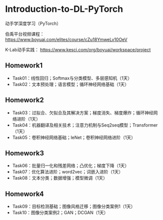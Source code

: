 # Introduction-to-DL-PyTorch
动手学深度学习（PyTorch）

伯禹平台视频课程：
https://www.boyuai.com/elites/course/cZu18YmweLv10OeV

K-Lab动手实践：
https://www.kesci.com/org/boyuai/workspace/project

## Homework1 
- Task01：线性回归；Softmax与分类模型、多层感知机（1天）
- Task02：文本预处理；语言模型；循环神经网络基础（1天）

## Homework2 
- Task03：过拟合、欠拟合及其解决方案；梯度消失、梯度爆炸；循环神经网络进阶（1天）
- Task04：机器翻译及相关技术；注意力机制与Seq2seq模型；Transformer（1天）
- Task05：卷积神经网络基础；leNet；卷积神经网络进阶（1天）

## Homework3 
- Task06：批量归一化和残差网络；凸优化；梯度下降（1天）
- Task07：优化算法进阶；word2vec；词嵌入进阶（1天）
- Task08：文本分类；数据增强；模型微调（1天）

## Homework4 
- Task09：目标检测基础；图像风格迁移；图像分类案例1（1天）
- Task10：图像分类案例2；GAN；DCGAN（1天）

